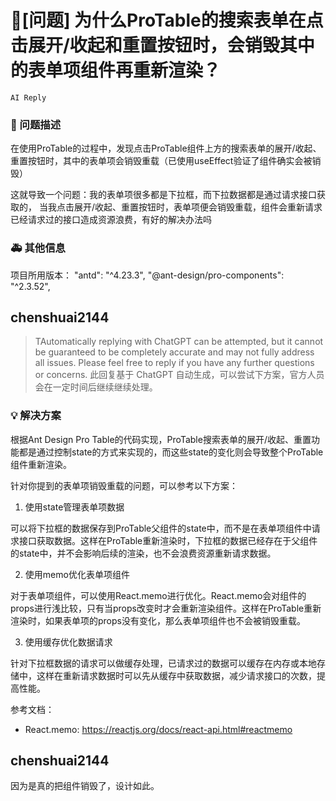 # 🧐[问题] 为什么ProTable的搜索表单在点击展开/收起和重置按钮时，会销毁其中的表单项组件再重新渲染？

`AI Reply`

### 🧐 问题描述

在使用ProTable的过程中，发现点击ProTable组件上方的搜索表单的展开/收起、重置按钮时，其中的表单项会销毁重载（已使用useEffect验证了组件确实会被销毁）

这就导致一个问题：我的表单项很多都是下拉框，而下拉数据都是通过请求接口获取的， 当我点击展开/收起、重置按钮时，表单项便会销毁重载，组件会重新请求已经请求过的接口造成资源浪费，有好的解决办法吗

### 🚑 其他信息

项目所用版本：
"antd": "^4.23.3",
"@ant-design/pro-components": "^2.3.52",

## chenshuai2144

> TAutomatically replying with ChatGPT can be attempted, but it cannot be guaranteed to be completely accurate and may not fully address all issues. Please feel free to reply if you have any further questions or concerns.
> 此回复基于 ChatGPT 自动生成，可以尝试下方案，官方人员会在一定时间后继续继续处理。

### 💡 解决方案

根据Ant Design Pro Table的代码实现，ProTable搜索表单的展开/收起、重置功能都是通过控制state的方式来实现的，而这些state的变化则会导致整个ProTable组件重新渲染。

针对你提到的表单项销毁重载的问题，可以参考以下方案：

1. 使用state管理表单项数据

可以将下拉框的数据保存到ProTable父组件的state中，而不是在表单项组件中请求接口获取数据。这样在ProTable重新渲染时，下拉框的数据已经存在于父组件的state中，并不会影响后续的渲染，也不会浪费资源重新请求数据。

2. 使用memo优化表单项组件

对于表单项组件，可以使用React.memo进行优化。React.memo会对组件的props进行浅比较，只有当props改变时才会重新渲染组件。这样在ProTable重新渲染时，如果表单项的props没有变化，那么表单项组件也不会被销毁重载。

3. 使用缓存优化数据请求

针对下拉框数据的请求可以做缓存处理，已请求过的数据可以缓存在内存或本地存储中，这样在重新请求数据时可以先从缓存中获取数据，减少请求接口的次数，提高性能。

参考文档：

- React.memo: https://reactjs.org/docs/react-api.html#reactmemo

## chenshuai2144

因为是真的把组件销毁了，设计如此。
